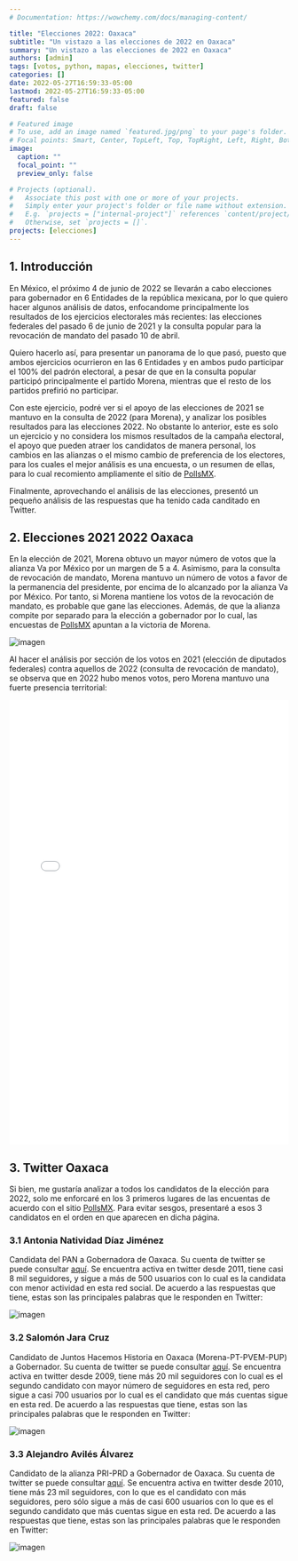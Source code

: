 ```yaml
---
# Documentation: https://wowchemy.com/docs/managing-content/

title: "Elecciones 2022: Oaxaca"
subtitle: "Un vistazo a las elecciones de 2022 en Oaxaca"
summary: "Un vistazo a las elecciones de 2022 en Oaxaca"
authors: [admin]
tags: [votos, python, mapas, elecciones, twitter]
categories: []
date: 2022-05-27T16:59:33-05:00
lastmod: 2022-05-27T16:59:33-05:00
featured: false
draft: false

# Featured image
# To use, add an image named `featured.jpg/png` to your page's folder.
# Focal points: Smart, Center, TopLeft, Top, TopRight, Left, Right, BottomLeft, Bottom, BottomRight.
image:
  caption: ""
  focal_point: ""
  preview_only: false

# Projects (optional).
#   Associate this post with one or more of your projects.
#   Simply enter your project's folder or file name without extension.
#   E.g. `projects = ["internal-project"]` references `content/project/deep-learning/index.md`.
#   Otherwise, set `projects = []`.
projects: [elecciones]
---
```


## 1. Introducción

En México, el próximo 4 de junio de 2022 se llevarán a cabo elecciones para gobernador en 6 Entidades de la república mexicana, por lo que quiero hacer algunos análisis de datos, enfocandome principalmente los resultados de los ejercicios electorales más recientes: las elecciones federales del pasado 6 de junio de 2021 y la consulta popular para la revocación de mandato del pasado 10 de abril.

Quiero hacerlo así, para presentar un panorama de lo que pasó, puesto que ambos ejercicios ocurrieron en las 6 Entidades y en ambos pudo participar el 100% del padrón electoral, a pesar de que en la consulta popular participó principalmente el partido Morena, mientras que el resto de los partidos prefirió no participar.

Con este ejercicio, podré ver si el apoyo de las elecciones de 2021 se mantuvo en la consulta de 2022 (para Morena), y analizar los posibles resultados para las elecciones 2022. No obstante lo anterior, este es solo un ejercicio y no considera los mismos resultados de la campaña electoral, el apoyo que pueden atraer los candidatos de manera personal, los cambios en las alianzas o el mismo cambio de preferencia de los electores, para los cuales el mejor análisis es una encuesta, o un resumen de ellas, para lo cual recomiento ampliamente el sitio de [PollsMX](https://www.polls.mx).

Finalmente, aprovechando el análisis de las elecciones, presentó un pequeño análisis de las respuestas que ha tenido cada canditado en Twitter. 

## 2. Elecciones 2021 2022 Oaxaca

En la elección de 2021, Morena obtuvo un mayor número de votos que la alianza Va por México por un margen de 5 a 4. Asimismo, para la consulta de revocación de mandato, Morena mantuvo un número de votos a favor de la permanencia del presidente, por encima de lo alcanzado por la alianza Va por México. Por tanto, si Morena mantiene los votos de la revocación de mandato, es probable que gane las elecciones. Además, de que la alianza compite por separado para la elección a gobernador por lo cual, las encuestas de [PollsMX](https://www.polls.mx/elecciones/2022/estado/oaxaca) apuntan a la victoria de Morena.

![imagen](./static/votos2122_oax.png)

Al hacer el análisis por sección de los votos en 2021 (elección de diputados federales) contra aquellos de 2022 (consulta de revocación de mandato), se observa que en 2022 hubo menos votos, pero Morena mantuvo una fuerte presencia territorial:

<iframe
    src='./static/oax.html'
    width='100%'
    height='800px'
    style='border:none;'>
</iframe>

## 3. Twitter Oaxaca

Si bien, me gustaría analizar a todos los candidatos de la elección para 2022, solo me enforcaré en los 3 primeros lugares de las encuentas de acuerdo con el sitio [PollsMX](https://www.polls.mx/elecciones/2022/estado/oaxaca). Para evitar sesgos, presentaré a esos 3 candidatos en el orden en que aparecen en dicha página.

### 3.1 Antonia Natividad Díaz Jiménez

Candidata del PAN a Gobernadora de Oaxaca. Su cuenta de twitter se puede consultar [aquí](https://twitter.com/NatyDiazPAN). Se encuentra activa en twitter desde 2011, tiene casi 8 mil seguidores, y sigue a más de 500 usuarios con lo cual es la candidata con menor actividad en esta red social. De acuerdo a las respuestas que tiene, estas son las principales palabras que le responden en Twitter:

![imagen](./static/oax3.png)

### 3.2 Salomón Jara Cruz

Candidato de Juntos Hacemos Historia en Oaxaca (Morena-PT-PVEM-PUP) a Gobernador. Su cuenta de twitter se puede consultar [aquí](https://twitter.com/salomonj). Se encuentra activa en twitter desde 2009, tiene más 20 mil seguidores con lo cual es el segundo candidato con mayor número de seguidores en esta red, pero sigue a casi 700 usuarios por lo cual es el candidato que más cuentas sigue en esta red. De acuerdo a las respuestas que tiene, estas son las principales palabras que le responden en Twitter:

![imagen](./static/oax2.png)

### 3.3 Alejandro Avilés Álvarez

Candidato de la alianza PRI-PRD a Gobernador de Oaxaca. Su cuenta de twitter se puede consultar [aquí](https://twitter.com/_AvilesAlvarez). Se encuentra activa en twitter desde 2010, tiene más 23 mil seguidores, con lo que es el candidato con más seguidores, pero sólo sigue a más de casi 600 usuarios con lo que es el segundo candidato que más cuentas sigue en esta red. De acuerdo a las respuestas que tiene, estas son las principales palabras que le responden en Twitter:

![imagen](./static/oax1.png)
